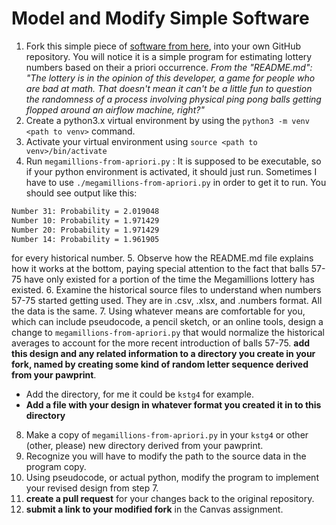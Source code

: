 # Model and Modify Simple Software
1. Fork this simple piece of [software from here](https://github.com/angrynarwhal/lottery), into your own GitHub repository. You will notice it is a simple program for estimating lottery numbers based on their a priori occurrence. 
_From the "README.md": "The lottery is in the opinion of this developer, a game for people who are bad at math. That doesn't mean it can't be a little fun to question the randomness of a process involving physical ping pong balls getting flopped around an airflow machine, right?"_
2. Create a python3.x virtual environment by using the `python3 -m venv <path to venv>` command. 
3. Activate your virtual environment using `source <path to venv>/bin/activate`
4. Run `megamillions-from-apriori.py` : It is supposed to be executable, so if your python environment is activated, it should just run. Sometimes I have to use `./megamillions-from-apriori.py` in order to get it to run. 
You should see output like this: 
```bash
Number 31: Probability = 2.019048
Number 10: Probability = 1.971429
Number 20: Probability = 1.971429
Number 14: Probability = 1.961905
```
for every historical number. 
5. Observe how the README.md file explains how it works at the bottom, paying special attention to the fact that balls 57-75 have only existed for a portion of the time the Megamillions lottery has existed. 
6. Examine the historical source files to understand when numbers 57-75 started getting used. They are in .csv, .xlsx, and .numbers format. All the data is the same. 
7. Using whatever means are comfortable for you, which can include pseudocode, a pencil sketch, or an online tools, design a change to `megamillions-from-apriori.py` that would normalize the historical averages to account for the more recent introduction of balls 57-75. **add this design and any related information to a directory you create in your fork, named by creating some kind of random letter sequence derived from your pawprint**. 
- Add the directory, for me it could be `kstg4` for example. 
- **Add a file with your design in whatever format you created it in to this directory** 
8. Make a copy of `megamillions-from-apriori.py` in your `kstg4` or other (other, please) new directory derived from your pawprint. 
9. Recognize you will have to modify the path to the source data in the program copy. 
10. Using pseudocode, or actual python, modify the program to implement your revised design from step 7. 
11. **create a pull request** for your changes back to the original repository. 
12. **submit a link to your modified fork** in the Canvas assignment. 